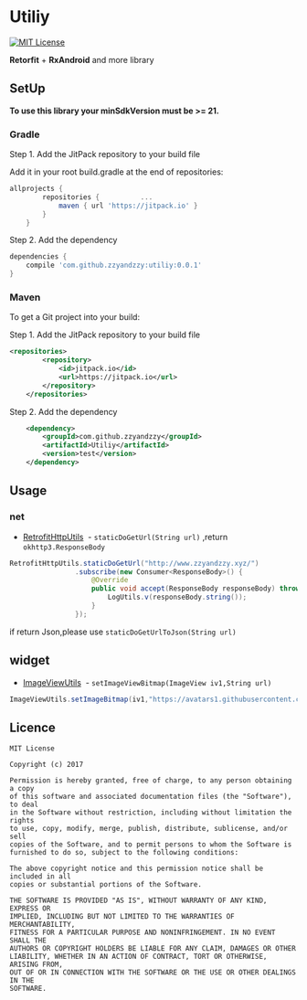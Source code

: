 # Utiliy

[![MIT License][101]][102]

**Retorfit** + **RxAndroid** and more library


## SetUp

**To use this library your minSdkVersion must be >= 21.**

### Gradle

Step 1. Add the JitPack repository to your build file

Add it in your root build.gradle at the end of repositories:
```gradle
allprojects {
		repositories {			...
			maven { url 'https://jitpack.io' }
		}
	}
```

Step 2. Add the dependency
```gradle
dependencies {
    compile 'com.github.zzyandzzy:utiliy:0.0.1'
}
```

### Maven

To get a Git project into your build:

Step 1. Add the JitPack repository to your build file
```xml
<repositories>
		<repository>
		    <id>jitpack.io</id>
		    <url>https://jitpack.io</url>
		</repository>
	</repositories>
```

Step 2. Add the dependency
```xml
	<dependency>
	    <groupId>com.github.zzyandzzy</groupId>
	    <artifactId>Utiliy</artifactId>
	    <version>test</version>
	</dependency>
```

## Usage

### net

- [RetrofitHttpUtils]([400])
  - `staticDoGetUrl(String url)` ,return `okhttp3.ResponseBody`
```java
RetrofitHttpUtils.staticDoGetUrl("http://www.zzyandzzy.xyz/")
                .subscribe(new Consumer<ResponseBody>() {
                    @Override
                    public void accept(ResponseBody responseBody) throws Exception {
                        LogUtils.v(responseBody.string());
                    }
                });
```
if return Json,please use `staticDoGetUrlToJson(String url)`

## widget

- [ImageViewUtils]([401])
  - `setImageViewBitmap(ImageView iv1,String url)`
```java
ImageViewUtils.setImageBitmap(iv1,"https://avatars1.githubusercontent.com/u/14029779?v=4&s=460");
```

## Licence
```licence
MIT License

Copyright (c) 2017 

Permission is hereby granted, free of charge, to any person obtaining a copy
of this software and associated documentation files (the "Software"), to deal
in the Software without restriction, including without limitation the rights
to use, copy, modify, merge, publish, distribute, sublicense, and/or sell
copies of the Software, and to permit persons to whom the Software is
furnished to do so, subject to the following conditions:

The above copyright notice and this permission notice shall be included in all
copies or substantial portions of the Software.

THE SOFTWARE IS PROVIDED "AS IS", WITHOUT WARRANTY OF ANY KIND, EXPRESS OR
IMPLIED, INCLUDING BUT NOT LIMITED TO THE WARRANTIES OF MERCHANTABILITY,
FITNESS FOR A PARTICULAR PURPOSE AND NONINFRINGEMENT. IN NO EVENT SHALL THE
AUTHORS OR COPYRIGHT HOLDERS BE LIABLE FOR ANY CLAIM, DAMAGES OR OTHER
LIABILITY, WHETHER IN AN ACTION OF CONTRACT, TORT OR OTHERWISE, ARISING FROM,
OUT OF OR IN CONNECTION WITH THE SOFTWARE OR THE USE OR OTHER DEALINGS IN THE
SOFTWARE.
```

[101]: https://img.shields.io/github/license/HeinrichReimer/material-intro.svg
[102]: https://mit-license.org/
[400]: https://github.com/zzyandzzy/Utiliy/blob/master/library/src/main/java/xyz/zzyandzzy/utiliy/net/RetrofitHttpUtils.java
[401]: https://github.com/zzyandzzy/Utiliy/blob/master/library/src/main/java/xyz/zzyandzzy/utiliy/widget/ImageViewUtils.java
